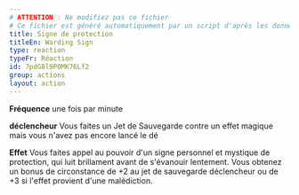 ```yaml
---
# ATTENTION : Ne modifiez pas ce fichier
# Ce fichier est généré automatiquement par un script d'après les données du module Foundry VTT officiel et de sa traduction
title: Signe de protection
titleEn: Warding Sign
type: reaction
typeFr: Réaction
id: 7pdG8l9POMK76Lf2
group: actions
layout: action
---
```

<p><strong>Fréquence</strong> une fois par minute</p><p><strong>déclencheur</strong> Vous faites un Jet de Sauvegarde contre un effet magique mais vous n'avez pas encore lancé le dé</p><p><strong>Effet</strong> Vous faites appel au pouvoir d'un signe personnel et mystique de protection, qui luit brillament avant de s'évanouir lentement. Vous obtenez un bonus de circonstance de +2 au jet de sauvegarde déclencheur ou de +3 si l'effet provient d'une malédiction.</p>
